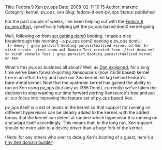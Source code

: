 Title: Fedora 9 Xen pv_ops
Date: 2008-02-11 10:15
Author: markmc
Category: kernel, pv_ops, xen
Slug: fedora-9-xen-pv_ops
Status: published

For the past couple of weeks, I've been helping out with the [Fedora 9
pv\_ops effort](http://fedoraproject.org/wiki/Features/XenPvops),
specifically helping get the pv\_ops based dom0 kernel going.

Well, following on from [sct getting
dom0](http://berrange.com/personal/diary/2008/02/progress-in-fedora-9-xen-pvops-kernel)
booting, I made a nice breakthrough this morning - a pv\_ops dom0
booting a pv\_ops domU:  
` $> dmesg | grep paravirt Booting paravirtualized kernel on Xen $> virsh create ./test-domu.xml Domain Test created from ./test-domu.xml $> virsh console Test | grep paravirt Booting paravirtualized kernel on Xen`

What's this pv\_ops business all about? Well, as [Dan
explained](http://berrange.com/personal/diary/2007/11/plan-for-xen-kernels-in-fedora-9),
for a long time we've been forward-porting Xensource's (now 2.6.18
based) kernel tree in an effort to try and have our Xen kernel not lag
behind Fedora's bare-metal kernel. Now that the upstream kernel has
gained the ability to run on Xen using pv\_ops (but only as i386 DomU,
currently) we've taken the decision to stop wasting our time forward
porting Xensource's tree and put all our focus into improving the
feature set of pv\_ops based Xen.

pv\_ops itself is a set of hooks in the kernel so that support for
running on different hypervisors can be cleanly added to the kernel,
with the added bonus that the kernel can detect at runtime which
hypervisor it is running on and adapt itself accordingly. This means
that, in the long run, Xen support should be more akin to a device
driver than a huge fork of the kernel.

(Note: for any others who ever to debug Xen's booting of a guest, here's
a [tiny Xen domain
builder](http://www.gnome.org/~markmc/code/test-xen-domain-builder.c))
